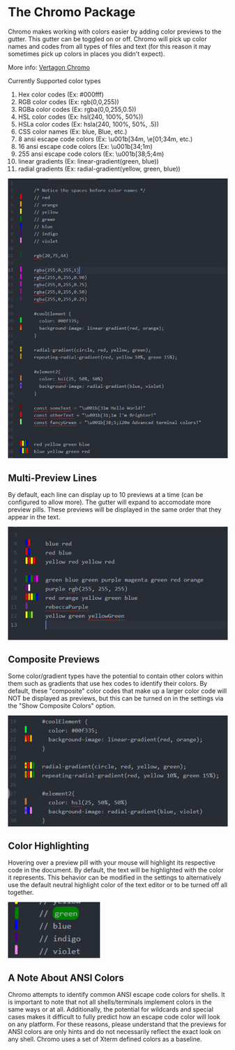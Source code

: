 # The Chromo Package

Chromo makes working with colors easier by adding color previews to the gutter.
This gutter can be toggled on or off. Chromo will pick up color names and codes from
all types of files and text (for this reason it may sometimes pick up colors in places you didn't expect).

More info: [Vertagon Chromo](http://www.vertagon.net/post/chromo.html)

Currently Supported color types
   1. Hex color codes (Ex: #000fff)
   2. RGB color codes (Ex: rgb(0,0,255))
   3. RGBa color codes (Ex: rgba(0,0,255,0.5))
   4. HSL color codes (Ex: hsl(240, 100%, 50%))
   5. HSLa color codes (Ex: hsla(240, 100%, 50%, .5))
   6. CSS color names (Ex: blue, Blue, etc.)
   7. 8 ansi escape code colors (Ex: \u001b[34m, \e[01;34m, etc.)
   8. 16 ansi escape code colors (Ex: \u001b[34;1m)
   9. 255 ansi escape code colors (Ex: \u001b[38;5;4m)
   10. linear gradients (Ex: linear-gradient(green, blue))
   11. radial gradients (Ex: radial-gradient(yellow, green, blue))

![demo image here](./img/chromo_demo1.PNG)

## Multi-Preview Lines

By default, each line can display up to 10 previews at a time (can be configured
to allow more). The gutter will expand to accomodate more preview pills. These previews
will be displayed in the same order that they appear in the text.

![demo image here](./img/chromo_demo3.PNG)

## Composite Previews

Some color/gradient types have the potential to contain other colors within them
such as gradients that use hex codes to identify their colors. By default, these
"composite" color codes that make up a larger color code will NOT be displayed as
previews, but this can be turned on in the settings via the "Show Composite Colors"
option.

![demo image here](./img/chromo_demo4.PNG)

## Color Highlighting

Hovering over a preview pill with your mouse will highlight its respective code
in the document. By default, the text will be highlighted with the color it represents.
This behavior can be modified in the settings to alternatively use the default
neutral highlight color of the text editor or to be turned off all together.

![demo image here](./img/chromo_demo2.PNG)


## A Note About ANSI Colors

Chromo attempts to identify common ANSI escape code colors for
shells. It is important to note that not all shells/terminals
implement colors in the same ways or at all. Additionally, the
potential for wildcards and special cases makes it difficult to
fully predict how an escape code color will look on any platform. For these reasons, please understand that the previews for ANSI colors are only hints and do not necessarily reflect the exact look on any shell. Chromo uses a set of Xterm defined colors as a baseline.
